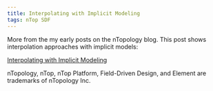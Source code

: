 ```yaml
---
title: Interpolating with Implicit Modeling
tags: nTop SDF
---
```

More from the my early posts on the nTopology blog.  This post shows interpolation approaches with implicit models:

[Interpolating with Implicit Modeling](https://ntopology.com/blog/interpolating-with-implicit-modeling/)

<div class="article__license">nTopology, nTop, nTop Platform, Field-Driven Design, and Element are trademarks of nTopology Inc.</div>